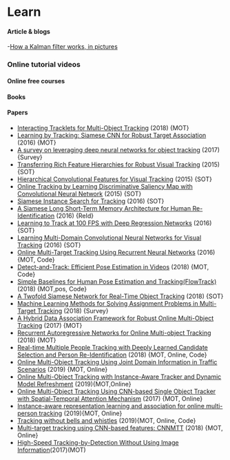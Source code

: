Learn
======================

#### Article & blogs
-[How a Kalman filter works, in pictures](https://www.bzarg.com/p/how-a-kalman-filter-works-in-pictures/)

### Online tutorial videos

#### Online free courses


#### Books


#### Papers
- [Interacting Tracklets for Multi-Object Tracking](https://ieeexplore.ieee.org/document/8370670/) (2018) {MOT}
- [Learning by Tracking: Siamese CNN for Robust Target Association](https://ieeexplore.ieee.org/document/7789549) (2016) {MOT}
- [A survey on leveraging deep neural networks for object tracking](https://ieeexplore.ieee.org/document/8317904) (2017) {Survey}
- [Transferring Rich Feature Hierarchies for Robust Visual Tracking](https://arxiv.org/abs/1501.04587) (2015) {SOT}
- [Hierarchical Convolutional Features for Visual Tracking](https://ieeexplore.ieee.org/document/7410709) (2015) {SOT}
- [Online Tracking by Learning Discriminative Saliency Map with Convolutional Neural Network](https://arxiv.org/abs/1502.06796) (2015) {SOT}
- [Siamese Instance Search for Tracking](https://ieeexplore.ieee.org/document/7780527/) (2016) {SOT}
- [A Siamese Long Short-Term Memory Architecture for Human Re-Identification](https://link.springer.com/chapter/10.1007/978-3-319-46478-7_9) (2016) {ReId}
- [Learning to Track at 100 FPS with Deep Regression Networks](https://link.springer.com/chapter/10.1007/978-3-319-46448-0_45) (2016) {SOT}
- [Learning Multi-Domain Convolutional Neural Networks for Visual Tracking](https://ieeexplore.ieee.org/document/7780834) (2016) {SOT}
- [Online Multi-Target Tracking Using Recurrent Neural Networks](https://arxiv.org/abs/1604.03635) (2016) {MOT, Code}
- [Detect-and-Track: Efficient Pose Estimation in Videos](https://github.com/facebookresearch/DetectAndTrack) (2018) {MOT, Code}
- [Simple Baselines for Human Pose Estimation and Tracking(FlowTrack)](https://link.springer.com/chapter/10.1007/978-3-030-01231-1_29) (2018) {MOT,pos, Code}
- [A Twofold Siamese Network for Real-Time Object Tracking](http://openaccess.thecvf.com/content_cvpr_2018/CameraReady/3980.pdf) (2018) {SOT}
- [Machine Learning Methods for Solving Assignment Problems in Multi-Target Tracking](https://arxiv.org/abs/1802.06897) (2018) {Survey}
- [A Hybrid Data Association Framework for Robust Online Multi-Object Tracking](https://ieeexplore.ieee.org/document/8016620) (2017) {MOT}
- [Recurrent Autoregressive Networks for Online Multi-object Tracking](https://ieeexplore.ieee.org/document/8354161) (2018) {MOT}
- [Real-time Multiple People Tracking with Deeply Learned Candidate Selection and Person Re-Identification](https://github.com/longcw/MOTDT) (2018) {MOT, Online, Code}
- [Online Multi-Object Tracking Using Joint Domain Information in Traffic Scenarios](https://ieeexplore.ieee.org/document/8621602) (2019) {MOT, Online}
- [Online Multi-Object Tracking with Instance-Aware Tracker and Dynamic Model Refreshment](https://arxiv.org/abs/1902.08231) (2019){MOT,Online}
- [Online Multi-Object Tracking Using CNN-based Single Object Tracker with Spatial-Temporal Attention Mechanism](http://openaccess.thecvf.com/content_ICCV_2017/papers/Chu_Online_Multi-Object_Tracking_ICCV_2017_paper.pdf) (2017) {MOT, Online}
- [Instance-aware representation learning and association for online multi-person tracking](https://www.sciencedirect.com/science/article/abs/pii/S0031320319301645) (2019){MOT, Online}
- [Tracking without bells and whistles](https://arxiv.org/pdf/1903.05625.pdf) (2019){MOT, Online, Code}
- [Multi-target tracking using CNN-based features: CNNMTT](https://link.springer.com/article/10.1007%2Fs11042-018-6467-6) (2018) {MOT, Online}
- [High-Speed Tracking-by-Detection Without Using Image Information](https://github.com/bochinski/iou-tracker/)(2017)(MOT)

